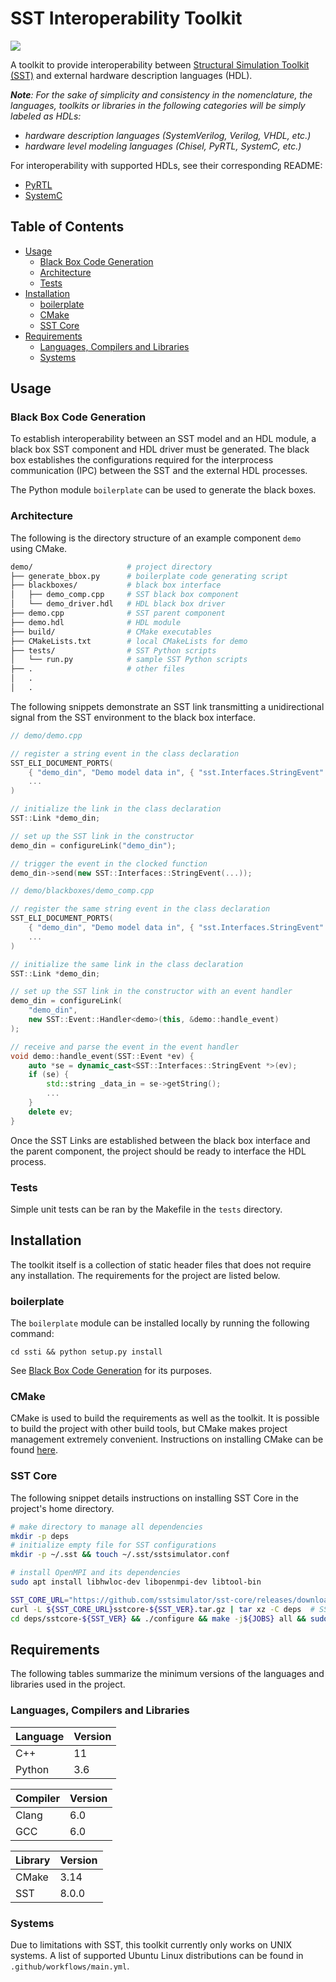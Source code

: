 # SST Interoperability Toolkit
![](https://github.com/sabbirahm3d/ssti/workflows/continuous%20integration/badge.svg)

A toolkit to provide interoperability between [Structural Simulation Toolkit (SST)](https://github.com/sstsimulator/sst-core) and external hardware description languages (HDL).

___Note__: For the sake of simplicity and consistency in the nomenclature, the languages, toolkits or libraries in the following categories will be simply labeled as HDLs:_
- _hardware description languages (SystemVerilog, Verilog, VHDL, etc.)_
- _hardware level modeling languages (Chisel, PyRTL, SystemC, etc.)_

For interoperability with supported HDLs, see their corresponding README:
- [PyRTL](/docs/pyrtl.md)
- [SystemC](/docs/systemc.md)

## Table of Contents

- [Usage](#usage)
  - [Black Box Code Generation](#black-box-code-generation)
  - [Architecture](#architecture)
  - [Tests](#tests)
- [Installation](#installation)
  - [boilerplate](#boilerplate)
  - [CMake](#cmake)
  - [SST Core](#sst-core)
- [Requirements](#requirements)
  - [Languages, Compilers and Libraries](#languages,-compilers-and-libraries)
  - [Systems](#systems)


## Usage

### Black Box Code Generation

To establish interoperability between an SST model and an HDL module, a black box SST component and
HDL driver must be generated. The black box establishes the configurations required for the
interprocess communication (IPC) between the SST and the external HDL processes.

The Python module `boilerplate` can be used to generate the black boxes.

### Architecture

The following is the directory structure of an example component `demo` using CMake.

```bash
demo/                     # project directory
├── generate_bbox.py      # boilerplate code generating script
├── blackboxes/           # black box interface
│   ├── demo_comp.cpp     # SST black box component
│   └── demo_driver.hdl   # HDL black box driver
├── demo.cpp              # SST parent component
├── demo.hdl              # HDL module
├── build/                # CMake executables
├── CMakeLists.txt        # local CMakeLists for demo
├── tests/                # SST Python scripts
│   └── run.py            # sample SST Python scripts
├── .                     # other files
│   .
│   .
```

The following snippets demonstrate an SST link transmitting a unidirectional signal from the SST
environment to the black box interface.

```c++
// demo/demo.cpp

// register a string event in the class declaration
SST_ELI_DOCUMENT_PORTS(
    { "demo_din", "Demo model data in", { "sst.Interfaces.StringEvent" }},
    ...
)

// initialize the link in the class declaration
SST::Link *demo_din;

// set up the SST link in the constructor
demo_din = configureLink("demo_din");

// trigger the event in the clocked function
demo_din->send(new SST::Interfaces::StringEvent(...));
```


```c++
// demo/blackboxes/demo_comp.cpp

// register the same string event in the class declaration
SST_ELI_DOCUMENT_PORTS(
    { "demo_din", "Demo model data in", { "sst.Interfaces.StringEvent" }},
    ...
)

// initialize the same link in the class declaration
SST::Link *demo_din;

// set up the SST link in the constructor with an event handler
demo_din = configureLink(
    "demo_din",
    new SST::Event::Handler<demo>(this, &demo::handle_event)
);

// receive and parse the event in the event handler
void demo::handle_event(SST::Event *ev) {
    auto *se = dynamic_cast<SST::Interfaces::StringEvent *>(ev);
    if (se) {
        std::string _data_in = se->getString();
        ...
    }
    delete ev;
}
```

Once the SST Links are established between the black box interface and the parent component, the
project should be ready to interface the HDL process.

### Tests

Simple unit tests can be ran by the Makefile in the `tests` directory.

## Installation

The toolkit itself is a collection of static header files that does not require any installation.
The requirements for the project are listed below.

### boilerplate

The `boilerplate` module can be installed locally by running the following command:
```shell
cd ssti && python setup.py install
```

See [Black Box Code Generation](#black-box-code-generation) for its purposes.

### CMake

CMake is used to build the requirements as well as the toolkit. It is possible to build the project
with other build tools, but CMake makes project management extremely convenient. Instructions on
installing CMake can be found [here](https://cmake.org/install/).

### SST Core

The following snippet details instructions on installing SST Core in the project's home directory.

```bash
# make directory to manage all dependencies
mkdir -p deps
# initialize empty file for SST configurations
mkdir -p ~/.sst && touch ~/.sst/sstsimulator.conf

# install OpenMPI and its dependencies
sudo apt install libhwloc-dev libopenmpi-dev libtool-bin

SST_CORE_URL="https://github.com/sstsimulator/sst-core/releases/download/v${SST_VER}_Final/"
curl -L ${SST_CORE_URL}sstcore-${SST_VER}.tar.gz | tar xz -C deps  # SST_VER is the version of SST
cd deps/sstcore-${SST_VER} && ./configure && make -j${JOBS} all && sudo make install
```

## Requirements

The following tables summarize the minimum versions of the languages and libraries used in the
project.

### Languages, Compilers and Libraries

|Language|Version|
|--------|-------|
|C++     |11     |
|Python  |3.6    |

|Compiler|Version|
|--------|-------|
|Clang   |6.0    |
|GCC     |6.0    |

|Library|Version|
|-------|-------|
|CMake  |3.14   |
|SST    |8.0.0  |

### Systems

Due to limitations with SST, this toolkit currently only works on UNIX systems. A list of supported
Ubuntu Linux distributions can be found in `.github/workflows/main.yml`.
